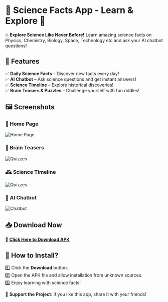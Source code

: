 # 📱 Science Facts App - Learn & Explore 🚀  
🔥 **Explore Science Like Never Before!** Learn amazing science facts on Physics, Chemistry, Biology, Space, Technology etc and ask your AI chatbot questions!  

## 🎯 Features  
✅ **Daily Science Facts** – Discover new facts every day!  
✅ **AI Chatbot** – Ask science questions and get instant answers!  
✅ **Science Timeline** – Explore historical discoveries!  
✅ **Brain Teasers & Puzzles** – Challenge yourself with fun riddles!  

## 🖼 Screenshots  
### 🌟 Home Page  
![Home Page](https://github.com/rakirakesh007/science-facts-app/raw/main/screenshot-categories.png)

### 🧠 Brain Teasers  
![Quizzes](https://github.com/rakirakesh007/science-facts-app/raw/main/screenshot-quiz.png)  

### 🕰️ Science Timeline 
![Quizzes](https://github.com/rakirakesh007/science-facts-app/raw/main/screenshot-timeline.png)  

### 🤖 AI Chatbot  
![Chatbot](https://github.com/rakirakesh007/science-facts-app/raw/main/screenshot-chatbot.png)  

## 📥 Download Now  
🔗 **[Click Here to Download APK](https://github.com/rakirakesh007/science-facts-app/raw/main/app-debug.apk)**  

## 📢 How to Install?  
1️⃣ Click the **Download** button.  
2️⃣ Open the APK file and allow installation from unknown sources.  
3️⃣ Enjoy learning with science facts!  

🚀 **Support the Project**: If you like this app, share it with your friends!  
